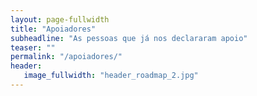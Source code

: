 ```yaml
---
layout: page-fullwidth
title: "Apoiadores"
subheadline: "As pessoas que já nos declararam apoio"
teaser: ""
permalink: "/apoiadores/"
header:
   image_fullwidth: "header_roadmap_2.jpg"
---
```

